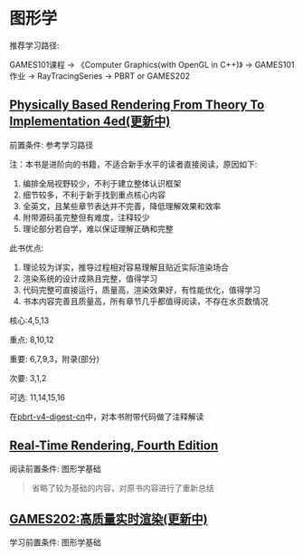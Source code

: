 # 图形学

推荐学习路径:

GAMES101课程 -> 《Computer Graphics(with OpenGL in C++)》 -> GAMES101作业 -> RayTracingSeries -> PBRT or GAMES202

## [Physically Based Rendering From Theory To Implementation 4ed(更新中)](pbrt4ed/pbrt4ed.md)

前置条件: 参考学习路径

注：本书是进阶向的书籍，不适合新手水平的读者直接阅读，原因如下:

1. 编排全局视野较少，不利于建立整体认识框架
2. 细节较多，不利于新手找到重点核心内容
3. 全英文，且某些章节表达并不完善，降低理解效果和效率
4. 附带源码虽完整但有难度，注释较少
5. 理论部分若自学，难以保证理解正确和完整

此书优点:

1. 理论较为详实，推导过程相对容易理解且贴近实际渲染场合
2. 渲染系统的设计成熟且完整，值得学习
3. 代码完整可直接运行，质量高，渲染效果好，有性能优化，值得学习
4. 书本内容完善且质量高，所有章节几乎都值得阅读，不存在水页数情况

核心:4,5,13

重点: 8,10,12

重要: 6,7,9,3，附录(部分)

次要: 3,1,2

可选: 11,14,15,16

在[pbrt-v4-digest-cn](https://github.com/Ryu613/pbrt-v4-digest-cn)中，对本书附带代码做了注释解读

## [Real-Time Rendering, Fourth Edition](rtr4/rtr4.md)

阅读前置条件: 图形学基础

> 省略了较为基础的内容，对原书内容进行了重新总结

## [GAMES202:高质量实时渲染(更新中)](GAMES202/GAMES202.md)

学习前置条件: 图形学基础
